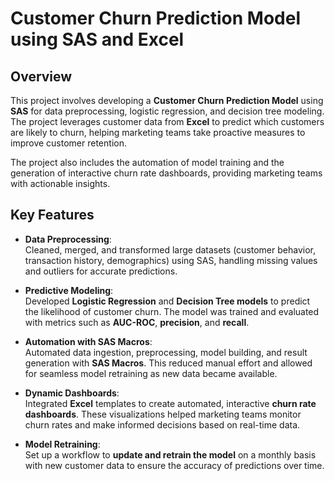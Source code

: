 # Customer Churn Prediction Model using SAS and Excel

## Overview
This project involves developing a **Customer Churn Prediction Model** using **SAS** for data preprocessing, logistic regression, and decision tree modeling. The project leverages customer data from **Excel** to predict which customers are likely to churn, helping marketing teams take proactive measures to improve customer retention.

The project also includes the automation of model training and the generation of interactive churn rate dashboards, providing marketing teams with actionable insights.

## Key Features
- **Data Preprocessing**:  
  Cleaned, merged, and transformed large datasets (customer behavior, transaction history, demographics) using SAS, handling missing values and outliers for accurate predictions.
  
- **Predictive Modeling**:  
  Developed **Logistic Regression** and **Decision Tree models** to predict the likelihood of customer churn. The model was trained and evaluated with metrics such as **AUC-ROC**, **precision**, and **recall**.

- **Automation with SAS Macros**:  
  Automated data ingestion, preprocessing, model building, and result generation with **SAS Macros**. This reduced manual effort and allowed for seamless model retraining as new data became available.

- **Dynamic Dashboards**:  
  Integrated **Excel** templates to create automated, interactive **churn rate dashboards**. These visualizations helped marketing teams monitor churn rates and make informed decisions based on real-time data.

- **Model Retraining**:  
  Set up a workflow to **update and retrain the model** on a monthly basis with new customer data to ensure the accuracy of predictions over time.
